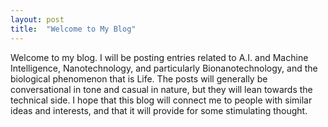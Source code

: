 ```yaml
---
layout: post
title:  "Welcome to My Blog"
---
```

Welcome to my blog. I will be posting entries related to A.I. and Machine Intelligence, Nanotechnology, and particularly Bionanotechnology, and the biological phenomenon that is Life. The posts will generally be conversational in tone and casual in nature, but they will lean towards the technical side. I hope that this blog will connect me to people with similar ideas and interests, and that it will provide for some stimulating thought.
